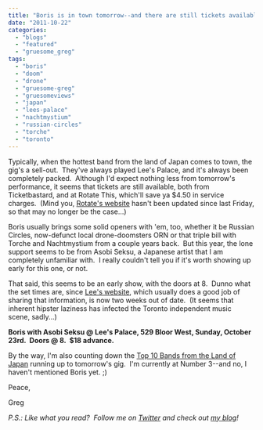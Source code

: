 ```yaml
---
title: "Boris is in town tomorrow--and there are still tickets available!"
date: "2011-10-22"
categories: 
  - "blogs"
  - "featured"
  - "gruesome_greg"
tags: 
  - "boris"
  - "doom"
  - "drone"
  - "gruesome-greg"
  - "gruesomeviews"
  - "japan"
  - "lees-palace"
  - "nachtmystium"
  - "russian-circles"
  - "torche"
  - "toronto"
---
```


Typically, when the hottest band from the land of Japan comes to town, the gig's a sell-out.  They've always played Lee's Palace, and it's always been completely packed.  Although I'd expect nothing less from tomorrow's performance, it seems that tickets are still available, both from Ticketbastard, and at Rotate This, which'll save ya $4.50 in service charges.  (Mind you, [Rotate's website](http://www.rotate.com/tickets.php) hasn't been updated since last Friday, so that may no longer be the case...)

Boris usually brings some solid openers with 'em, too, whether it be Russian Circles, now-defunct local drone-doomsters ORN or that triple bill with Torche and Nachtmystium from a couple years back.  But this year, the lone support seems to be from Asobi Seksu, a Japanese artist that I am completely unfamiliar with.  I really couldn't tell you if it's worth showing up early for this one, or not.

That said, this seems to be an early show, with the doors at 8.  Dunno what the set times are, since [Lee's website](http://leespalace.com/coming.php3), which usually does a good job of sharing that information, is now two weeks out of date.  (It seems that inherent hipster laziness has infected the Toronto independent music scene, sadly...)

**Boris with Asobi Seksu @ Lee's Palace, 529 Bloor West, Sunday, October 23rd.  Doors @ 8.  $18 advance.**

By the way, I'm also counting down the [Top 10 Bands from the Land of Japan](http://gruesomeviews.com/2011/10/21/top-10-bands-from-the-land-of-japan-3-flower-travellin-band/) running up to tomorrow's gig.  I'm currently at Number 3--and no, I haven't mentioned Boris yet. ;)

Peace,

Greg

_P.S.: Like what you read?  Follow me on [Twitter](http://twitter.com/gruesomeviews) and check out [my blog](http://gruesomeviews.com/)!_
